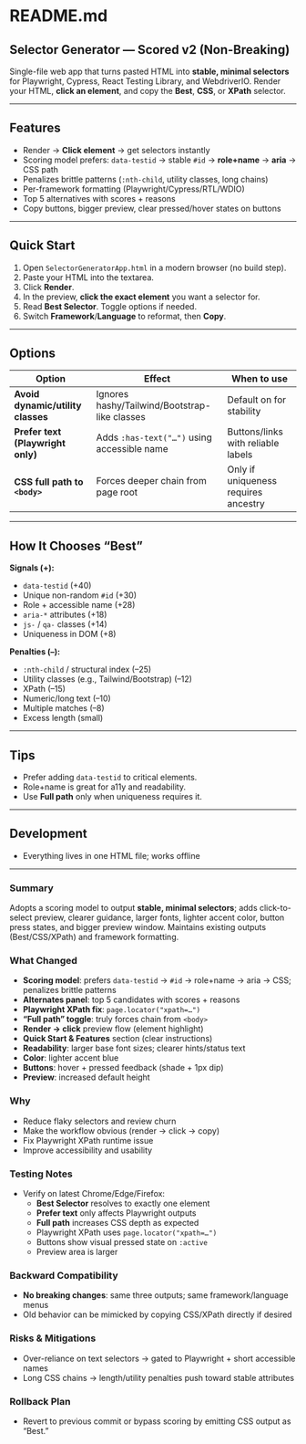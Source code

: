 # README.md

## Selector Generator — Scored v2 (Non-Breaking)

Single-file web app that turns pasted HTML into **stable, minimal selectors** for Playwright, Cypress, React Testing Library, and WebdriverIO. Render your HTML, **click an element**, and copy the **Best**, **CSS**, or **XPath** selector.

---

## Features
- Render → **Click element** → get selectors instantly
- Scoring model prefers: `data-testid` → stable `#id` → **role+name** → **aria** → CSS path
- Penalizes brittle patterns (`:nth-child`, utility classes, long chains)
- Per-framework formatting (Playwright/Cypress/RTL/WDIO)
- Top 5 alternatives with scores + reasons
- Copy buttons, bigger preview, clear pressed/hover states on buttons

---

## Quick Start
1. Open `SelectorGeneratorApp.html` in a modern browser (no build step).
2. Paste your HTML into the textarea.
3. Click **Render**.
4. In the preview, **click the exact element** you want a selector for.
5. Read **Best Selector**. Toggle options if needed.
6. Switch **Framework**/**Language** to reformat, then **Copy**.

---

## Options

| Option | Effect | When to use |
|---|---|---|
| **Avoid dynamic/utility classes** | Ignores hashy/Tailwind/Bootstrap-like classes | Default on for stability |
| **Prefer text (Playwright only)** | Adds `:has-text("…")` using accessible name | Buttons/links with reliable labels |
| **CSS full path to `<body>`** | Forces deeper chain from page root | Only if uniqueness requires ancestry |

---

## How It Chooses “Best”

**Signals (+):**
- `data-testid` (+40)
- Unique non-random `#id` (+30)
- Role + accessible name (+28)
- `aria-*` attributes (+18)
- `js-` / `qa-` classes (+14)
- Uniqueness in DOM (+8)

**Penalties (–):**
- `:nth-child` / structural index (–25)
- Utility classes (e.g., Tailwind/Bootstrap) (–12)
- XPath (–15)
- Numeric/long text (–10)
- Multiple matches (–8)
- Excess length (small)

---

## Tips
- Prefer adding `data-testid` to critical elements.
- Role+name is great for a11y and readability.
- Use **Full path** only when uniqueness requires it.

---

## Development
- Everything lives in one HTML file; works offline

---
### Summary
Adopts a scoring model to output **stable, minimal selectors**; adds click-to-select preview, clearer guidance, larger fonts, lighter accent color, button press states, and bigger preview window. Maintains existing outputs (Best/CSS/XPath) and framework formatting.

### What Changed
- **Scoring model**: prefers `data-testid` → `#id` → role+name → aria → CSS; penalizes brittle patterns
- **Alternates panel**: top 5 candidates with scores + reasons
- **Playwright XPath fix**: `page.locator("xpath=…")`
- **“Full path” toggle**: truly forces chain from `<body>`
- **Render → click** preview flow (element highlight)
- **Quick Start & Features** section (clear instructions)
- **Readability**: larger base font sizes; clearer hints/status text
- **Color**: lighter accent blue
- **Buttons**: hover + pressed feedback (shade + 1px dip)
- **Preview**: increased default height

### Why
- Reduce flaky selectors and review churn
- Make the workflow obvious (render → click → copy)
- Fix Playwright XPath runtime issue
- Improve accessibility and usability

### Testing Notes
- Verify on latest Chrome/Edge/Firefox:
  - **Best Selector** resolves to exactly one element
  - **Prefer text** only affects Playwright outputs
  - **Full path** increases CSS depth as expected
  - Playwright XPath uses `page.locator("xpath=…")`
  - Buttons show visual pressed state on `:active`
  - Preview area is larger

### Backward Compatibility
- **No breaking changes**: same three outputs; same framework/language menus
- Old behavior can be mimicked by copying CSS/XPath directly if desired

### Risks & Mitigations
- Over-reliance on text selectors → gated to Playwright + short accessible names
- Long CSS chains → length/utility penalties push toward stable attributes

### Rollback Plan
- Revert to previous commit or bypass scoring by emitting CSS output as “Best.”
